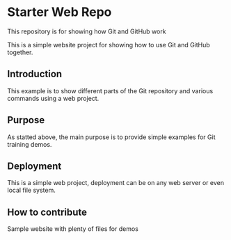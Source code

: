 # Starter Web Repo

This repository is for showing how Git and GitHub work

This is a simple website project for showing how to use Git and GitHub together.

## Introduction

This example is to show different parts of the Git repository and various commands using a web project.

## Purpose

As statted above, the main purpose is to provide simple examples for Git training demos.

## Deployment

This is a simple web project, deployment can be on any web server or even local file system.

## How to contribute

Sample website with plenty of files for demos